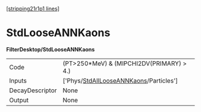 [[stripping21r1p1 lines]](./stripping21r1p1-index)

# StdLooseANNKaons

**FilterDesktop/StdLooseANNKaons**

|                 |                                                                                                   |
|-----------------|---------------------------------------------------------------------------------------------------|
| Code            | (PT\>250\*MeV) & (MIPCHI2DV(PRIMARY) \> 4.)                                                       |
| Inputs          | ['Phys/[StdAllLooseANNKaons](./stripping21r1p1-commonparticles-stdalllooseannkaons)/Particles'] |
| DecayDescriptor | None                                                                                              |
| Output          | None                                                                                              |
